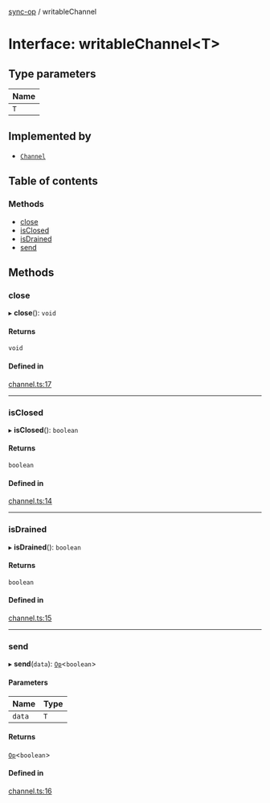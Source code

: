 [sync-op](../README.md) / writableChannel

# Interface: writableChannel<T\>

## Type parameters

| Name |
| :------ |
| `T` |

## Implemented by

- [`Channel`](../classes/Channel.md)

## Table of contents

### Methods

- [close](writableChannel.md#close)
- [isClosed](writableChannel.md#isclosed)
- [isDrained](writableChannel.md#isdrained)
- [send](writableChannel.md#send)

## Methods

### close

▸ **close**(): `void`

#### Returns

`void`

#### Defined in

[channel.ts:17](https://github.com/dhcmrlchtdj/sync-op/blob/0a6e09c/src/channel.ts#L17)

___

### isClosed

▸ **isClosed**(): `boolean`

#### Returns

`boolean`

#### Defined in

[channel.ts:14](https://github.com/dhcmrlchtdj/sync-op/blob/0a6e09c/src/channel.ts#L14)

___

### isDrained

▸ **isDrained**(): `boolean`

#### Returns

`boolean`

#### Defined in

[channel.ts:15](https://github.com/dhcmrlchtdj/sync-op/blob/0a6e09c/src/channel.ts#L15)

___

### send

▸ **send**(`data`): [`Op`](../classes/Op.md)<`boolean`\>

#### Parameters

| Name | Type |
| :------ | :------ |
| `data` | `T` |

#### Returns

[`Op`](../classes/Op.md)<`boolean`\>

#### Defined in

[channel.ts:16](https://github.com/dhcmrlchtdj/sync-op/blob/0a6e09c/src/channel.ts#L16)
